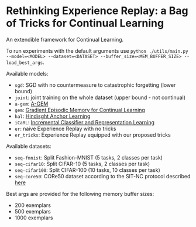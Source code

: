 # Rethinking Experience Replay: a Bag of Tricks for Continual Learning
An extendible framework for Continual Learning.

To run experiments with the default arguments use `python ./utils/main.py --model=<MODEL> --dataset=<DATASET> --buffer_size=<MEM_BUFFER_SIZE> --load_best_args`.

Available models:

+ `sgd`: SGD with no countermeasure to catastrophic forgetting (lower bound)
+ `joint`: joint training on the whole dataset (upper bound - not continual)
+ `a-gem`: [A-GEM](https://arxiv.org/abs/1812.00420)
+ `gem`: [Gradient Episodic Memory for Continual Learning](https://arxiv.org/abs/1706.08840)
+ `hal`: [Hindisght Anchor Learning](https://arxiv.org/abs/2002.08165)
+ `iCaRL`: [Incremental Classifier and Representation Learning](https://arxiv.org/abs/1611.07725)
+ `er`: naive Experience Replay with no tricks
+ `er_tricks`: Experience Replay equipped with our proposed tricks

Available datasets:

+ `seq-fmnist`: Split Fashion-MNIST (5 tasks, 2 classes per task)
+ `seq-cifar10`: Split CIFAR-10 (5 tasks, 2 classes per task)
+ `seq-cifar100`: Split CIFAR-100 (10 tasks, 10 classes per task)
+ `seq-core50`: CORe50 dataset according to the SIT-NC protocol described [here](https://arxiv.org/abs/1806.08568)

Best args are provided for the following memory buffer sizes:

+ 200 exemplars
+ 500 exemplars
+ 1000 exemplars

